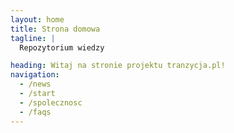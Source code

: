 ```yaml
---
layout: home
title: Strona domowa
tagline: |
  Repozytorium wiedzy

heading: Witaj na stronie projektu tranzycja.pl!
navigation:
  - /news
  - /start
  - /spolecznosc
  - /faqs
---
```

